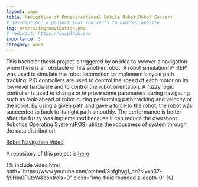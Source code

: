 ```yaml
---
layout: page
title: Navigation of Omnidirectional Mobile Robot(Robot Soccer)
# description: a project that redirects to another website
img: assets/img/navigation.png
# redirect: https://unsplash.com
importance: 3
category: work
---
```


This bachelor thesis project is triggered by an idea to recover a navigation when there is an obstacle or hits another robot. A robot simulation(V-
REP) was used to simulate the robot locomotion to implement bicycle path tracking. PID controllers are used to
control the speed of each motor on its low-level hardware and to control the robot orientation. A fuzzy logic controller
is used to change or improve some parameters during navigating such as look-ahead of robot during performing path
tracking and velocity of the robot. By using a given path and gave a force to the robot, the robot was succeeded to
back to its right path smoothly. The performance is better after the fuzzy was implemented because it can reduce
the overshoot. Robotics Operating System(ROS) utilize the robustness of system through the data distribution.

[Robot Navigation Video](https://www.youtube.com/watch?v=8nfgbyg1_oo)

A repository of this project is [here](https://github.com/labiybafakh/FuzzyBicyclePathTracking)


<!-- <div class="col-sm mt-2 mt-md-0"> -->
<!-- {% include video.html path="https://www.youtube.com/embed/8nfgbyg1_oo?si=xo37-fjSHm0PutoW&amp;controls=0" class="img-fluid rounded z-depth-0" %} -->
<!-- </div> -->

<div class="col-lg mt-3 mt-md-0">
    {% include video.html path="https://www.youtube.com/embed/8nfgbyg1_oo?si=xo37-fjSHm0PutoW&amp;controls=0" class="img-fluid rounded z-depth-0" %}
</div>
